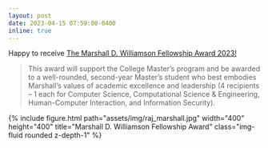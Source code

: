 ```yaml
---
layout: post
date: 2023-04-15 07:59:00-0400
inline: true
---
```

Happy to receive [The Marshall D. Williamson Fellowship Award 2023!](https://www.cc.gatech.edu/news/college-awards-exceptional-scs-faculty-students)
> This award will support the College Master’s program and be awarded to a well-rounded, second-year Master’s student who best embodies Marshall’s values of academic excellence and leadership (4 recipients – 1 each for Computer Science, Computational Science & Engineering, Human-Computer Interaction, and Information Security).

<!-- ![alt text](https://github.com/Raj-Sanjay-Shah/raj-sanjay-shah.github.io/tree/master/assets/img/raj_marshall.jpg) -->

<div class="row">
    <div class="col-sm mt-3 mt-md-0">
        {% include figure.html path="assets/img/raj_marshall.jpg" width="400" height="400" title="Marshall D. Williamson Fellowship Award" class="img-fluid rounded z-depth-1" %}
    </div>
</div>
